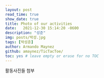 ```yaml
---
layout: post
read_time: true
show_date: true
title: Photo of our activities
date:   2021-12-30 15:14:20 -0600
description: "성준"
img: posts/박성.jpg
tags: [박성준]
author: Armando Maynez
github: amaynez/TicTacToe/
toc: yes # leave empty or erase for no TOC
---
```


활동사진들 첨부
